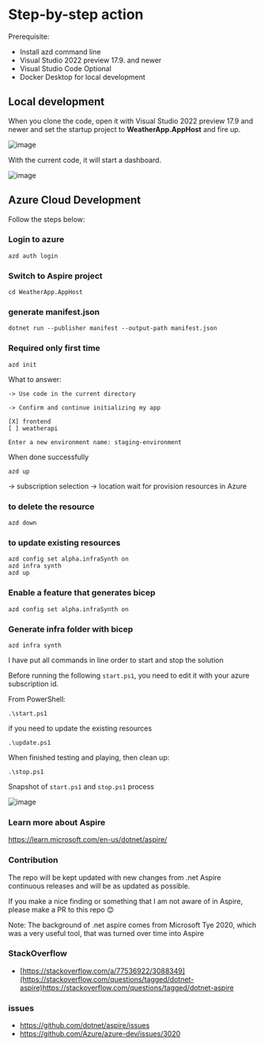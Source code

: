 # Step-by-step action

Prerequisite:
- Install azd command line
- Visual Studio 2022 preview 17.9. and newer
- Visual Studio Code Optional
- Docker Desktop for local development

## Local development
When you clone the code, open it with Visual Studio 2022 preview 17.9 and newer and set the startup project to **WeatherApp.AppHost** and fire up.

![image](https://github.com/maythamfahmi/net-aspire-playground/assets/9260645/4654bfda-8514-4392-8ed9-6b90451736c1)

With the current code, it will start a dashboard.

![image](https://github.com/maythamfahmi/net-aspire-playground/assets/9260645/5a10b79e-4469-476a-a0c5-a1f6d42a20f9)

## Azure Cloud Development

Follow the steps below:

### Login to azure
```
azd auth login
```

### Switch to Aspire project
```
cd WeatherApp.AppHost
```

### generate manifest.json
```
dotnet run --publisher manifest --output-path manifest.json
```

### Required only first time
```
azd init
```

What to answer:
```
-> Use code in the current directory

-> Confirm and continue initializing my app

[X] frontend
[ ] weatherapi

Enter a new environment name: staging-environment
```
When done successfully

```
azd up
```

-> subscription selection
-> location
wait for provision resources in Azure

### to delete the resource
```
azd down
```

### to update existing resources
```
azd config set alpha.infraSynth on
azd infra synth
azd up
```

### Enable a feature that generates bicep
```
azd config set alpha.infraSynth on
```

### Generate infra folder with bicep 
```
azd infra synth
```

I have put all commands in line order to start and stop the solution

Before running the following `start.ps1`, you need to edit it with your azure subscription id.

From PowerShell:

```
.\start.ps1
```

if you need to update the existing resources

```
.\update.ps1
```

When finished testing and playing, then clean up:

```
.\stop.ps1
```

Snapshot of `start.ps1` and `stop.ps1` process

![image](https://github.com/maythamfahmi/net-aspire-playground/assets/9260645/6df081a6-3b4b-4628-870b-8c3af4db9359)


### Learn more about Aspire

https://learn.microsoft.com/en-us/dotnet/aspire/

### Contribution

The repo will be kept updated with new changes from .net Aspire continuous releases and will be as updated as possible.

If you make a nice finding or something that I am not aware of in Aspire, please make a PR to this repo 😊

Note: The background of .net aspire comes from Microsoft Tye 2020, which was a very useful tool, that was turned over time into Aspire

### StackOverflow

- [https://stackoverflow.com/a/77536922/3088349](https://stackoverflow.com/questions/tagged/dotnet-aspire)https://stackoverflow.com/questions/tagged/dotnet-aspire

### issues

- https://github.com/dotnet/aspire/issues
- https://github.com/Azure/azure-dev/issues/3020